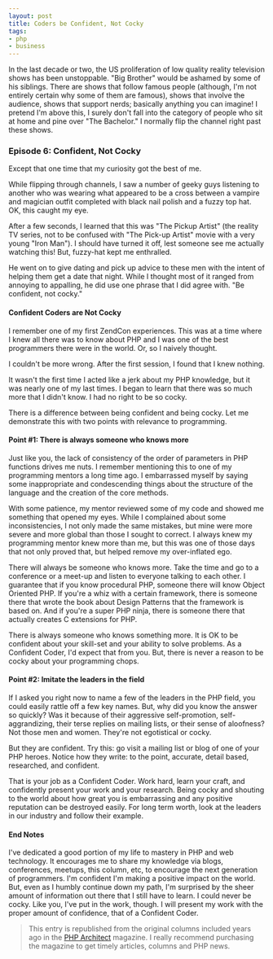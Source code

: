 ```yaml
---
layout: post
title: Coders be Confident, Not Cocky
tags:
- php
- business
---
```

In the last decade or two, the US proliferation of low quality reality television shows has been unstoppable.  "Big Brother" would be ashamed by some of his siblings.  There are shows that follow famous people (although, I'm not entirely certain why some of them are famous), shows that involve the audience, shows that support nerds; basically anything you can imagine!  I pretend I'm above this, I surely don't fall into the category of people who sit at home and pine over "The Bachelor."  I normally flip the channel right past these shows.

### Episode 6: Confident, Not Cocky

Except that one time that my curiosity got the best of me.

While flipping through channels, I saw a number of geeky guys listening to another who was wearing what appeared to be a cross between a vampire and magician outfit completed with black nail polish and a fuzzy top hat.  OK, this caught my eye.

After a few seconds, I learned that this was "The Pickup Artist" (the reality TV series, not to be confused with "The Pick-up Artist" movie with a very young "Iron Man").  I should have turned it off, lest someone see me actually watching this!  But, fuzzy-hat kept me enthralled.

He went on to give dating and pick up advice to these men with the intent of helping them get a date that night.  While I thought most of it ranged from annoying to appalling, he did use one phrase that I did agree with.  "Be confident, not cocky."

#### Confident Coders are Not Cocky

I remember one of my first ZendCon experiences.  This was at a time where I knew all there was to know about PHP and I was one of the best programmers there were in the world.  Or, so I naively thought.  

I couldn't be more wrong.  After the first session, I found that I knew nothing.

It wasn't the first time I acted like a jerk about my PHP knowledge, but it was nearly one of my last times.  I began to learn that there was so much more that I didn't know.  I had no right to be so cocky.

There is a difference between being confident and being cocky.  Let me demonstrate this with two points with relevance to programming.

#### Point #1: There is always someone who knows more

Just like you, the lack of consistency of the order of parameters in PHP functions drives me nuts.  I remember mentioning this to one of my programming mentors a long time ago.  I embarrassed myself by saying some inappropriate and condescending things about the structure of the language and the creation of the core methods.

With some patience, my mentor reviewed some of my code and showed me something that opened my eyes.  While I complained about some inconsistencies, I not only made the same mistakes, but mine were more severe and more global than those I sought to correct.  I always knew my programming mentor knew more than me, but this was one of those days that not only proved that, but helped remove my over-inflated ego.

There will always be someone who knows more.  Take the time and go to a conference or a meet-up and listen to everyone talking to each other.  I guarantee that if you know procedural PHP, someone there will know Object Oriented PHP.  If you're a whiz with a certain framework, there is someone there that wrote the book about Design Patterns that the framework is based on.  And if you're a super PHP ninja, there is someone there that actually creates C extensions for PHP.

There is always someone who knows something more.  It is OK to be confident about your skill-set and your ability to solve problems.  As a Confident Coder, I'd expect that from you.  But, there is never a reason to be cocky about your programming chops.  

#### Point #2: Imitate the leaders in the field

If I asked you right now to name a few of the leaders in the PHP field, you could easily rattle off a few key names.  But, why did you know the answer so quickly?  Was it because of their aggressive self-promotion, self-aggrandizing, their terse replies on mailing lists, or their sense of aloofness?  Not those men and women.  They're not egotistical or cocky.

But they are confident.  Try this: go visit a mailing list or blog of one of your PHP heroes.  Notice how they write: to the point, accurate, detail based, researched, and confident.  

That is your job as a Confident Coder.  Work hard, learn your craft, and confidently present your work and your research.  Being cocky and shouting to the world about how great you is embarrassing and any positive reputation can be destroyed easily.  For long term worth, look at the leaders in our industry and follow their example.  

#### End Notes

I've dedicated a good portion of my life to mastery in PHP and web technology.  It encourages me to share my knowledge via blogs, conferences, meetups, this column, etc, to encourage the next generation of programmers.  I'm confident I'm making a positive impact on the world.  But, even as I humbly continue down my path, I'm surprised by the sheer amount of information out there that I still have to learn.  I could never be cocky.  Like you, I've put in the work, though.  I will present my work with the proper amount of confidence, that of a Confident Coder.

> This entry is republished from the original columns included years ago in the [PHP Architect](http://phparch.com) magazine.  I really recommend purchasing the magazine to get timely articles, columns and PHP news.
